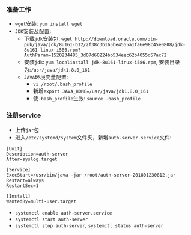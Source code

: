 ### 准备工作
- `wget`安装: `yum install wget`
- `JDK`安装及配置:
    - 下载`jdk`安装包: `wget http://download.oracle.com/otn-pub/java/jdk/8u161-b12/2f38c3b165be4555a1fa6e98c45e0808/jdk-8u161-linux-i586.rpm?AuthParam=1520234485_3d07d60224bb534eec62b4055d57ac72`
    - 安装`jdk`: `yum localinstall jdk-8u161-linux-i586.rpm`, 安装目录为:`/usr/java/jdk1.8.0_161`
    - `JAVA`环境变量配置:
        - `vi /root/.bash_profile`
        - 新增`export JAVA_HOME=/usr/java/jdk1.8.0_161`
        - 使`.bash_profile`生效: `source .bash_profile`
        
### 注册service
- 上传`jar`包
- 进入`/etc/systemd/system`文件夹，新增`auth-server.service`文件:

```
[Unit]
Description=auth-server
After=syslog.target

[Service]
ExecStart=/usr/bin/java -jar /root/auth-server-201801230812.jar
Restart=always
RestartSec=1

[Install]
WantedBy=multi-user.target
```
- `systemctl enable auth-server.service`
- `systemctl start auth-server`
- `systemctl stop auth-server`, `systemctl status auth-server`